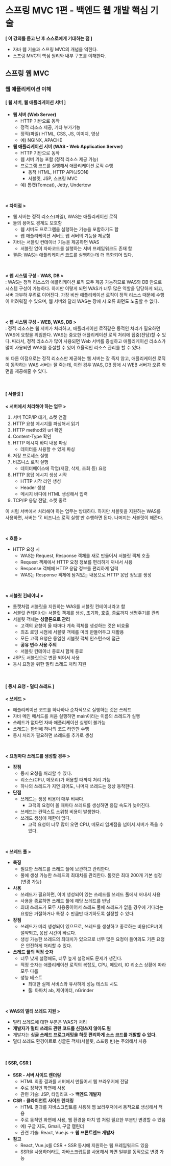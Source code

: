 # 스프링 MVC 1편 - 백엔드 웹 개발 핵심 기술

**[ 이 강의를 듣고 난 후 스스로에게 기대하는 점 ]**

- 자바 웹 기술과 스프링 MVC의 개념을 익힌다.
- 스프링 MVC의 핵심 원리와 내부 구조를 이해한다.

## 스프링 웹 MVC

### 웹 애플리케이션 이해

#### [ 웹 서버, 웹 애플리케이션 서버 ]

- **웹 서버 (Web Server)**
  - HTTP 기반으로 동작
  - 정적 리소스 제공, 기타 부가기능
  - 정적(파일) HTML, CSS, JS, 이미지, 영상
  - 예) NGINX, APACHE
- **웹 애플리케이션 서버 (WAS - Web Application Server)**
  - HTTP 기반으로 동작
  - 웹 서버 기능 포함 (정적 리소스 제공 가능)
  - 프로그램 코드를 실행해서 애플리케이션 로직 수행
    - 동적 HTML, HTTP API(JSON)
    - 서블릿, JSP, 스프링 MVC
  - 예) 톰캣(Tomcat), Jetty, Undertow

<br>

**< 차이점 >**
- 웹 서버는 정적 리소스(파일), WAS는 애플리케이션 로직
- 둘의 용어도 경계도 모호함
  - 웹 서버도 프로그램을 실행하는 기능을 포함하기도 함
  - 웹 애플리케이션 서버도 웹 서버의 기능을 제공함
- 자바는 서블릿 컨테이너 기능을 제공하면 WAS
  - 서블릿 없이 자바코드를 실행하는 서버 프레임워크도 존재 함
- 결론: WAS는 애플리케이션 코드를 실행하는데 더 특화되어 있다.

<br>

**< 웹 시스템 구성 - WAS, DB >** <br>
: WAS는 정적 리소스와 애플리케이션 로직 모두 제공 가능하므로 WAS와 DB 만으로 시스템 구성이 가능하다. 
하지만 이렇게 되면 WAS가 너무 많은 역할을 담당하게 되고, 서버 과부하 우려로 이어진다.
가장 비싼 애플리케이션 로직이 정적 리소스 때문에 수행이 어려워질 수 있으며, 웹 서버와 달리 WAS는 장애 시 오류 화면도 노출할 수 없다.

<br>

**< 웹 시스템 구성 - WEB, WAS, DB >** <br>
: 정적 리소스는 웹 서버가 처리하고, 애플리케이션 로직같은 동적인 처리가 필요하면 WAS에 요청을 위임한다. WAS는 중요한 애플리케이션 로직 처리에 집중(전담)할 수 있다.
따라서, 정적 리소스가 많이 사용되면 Web 서버를 증설하고 애플리케이션 리소스가 많이 사용되면 WAS를 증설할 수 있어 효율적인 리소스 관리를 할 수 있다.

또 다른 이점으로는 정적 리소스만 제공하는 웹 서버는 잘 죽지 않고, 애플리케이션 로직이 동작하는 WAS 서버는 잘 죽는데, 이런 경우 WAS, DB 장애 시 WEB 서버가 오류 화면을 제공해줄 수 있다.

<br>

#### [ 서블릿 ]

**< 서버에서 처리해야 하는 업무 >**
1. 서버 TCP/IP 대기, 소켓 연결
2. HTTP 요청 메시지를 파싱해서 읽기
3. HTTP method와 url 확인
4. Content-Type 확인
5. HTTP 메시지 바디 내용 파싱
   - 데이터를 사용할 수 있게 파싱
6. 저장 프로세스 실행
7. 비즈니스 로직 실행
   - 데이터베이스에 작업(저장, 삭제, 조회 등) 요청
8. HTTP 응답 에시지 생성 시작
   - HTTP 시작 라인 생성
   - Header 생성
   - 메시지 바디에 HTML 생성해서 입력
9. TCP/IP 응답 전달, 소켓 종료

이 처럼 서버에서 처리해야 하는 업무는 방대하다. 하지만 서블릿을 지원하는 WAS를 사용하면, 서버는 '7. 비즈니스 로직 실행'만 수행하면 된다. 나머지는 서블릿이 해준다.

<br>

**< 흐름 >**
- HTTP 요청 시
  - WAS는 Request, Response 객체를 새로 만들어서 서블릿 객체 호출
  - Request 객체에서 HTTP 요청 정보를 편리하게 꺼내서 사용
  - Response 객체에 HTTP 응답 정보를 편리하게 입력
  - WAS는 Response 객체에 담겨있는 내용으로 HTTP 응답 정보를 생성

<br>

**< 서블릿 컨테이너 >**
- 톰캣처럼 서블릿을 지원하는 WAS를 서블릿 컨테이너라고 함
- 서블릿 컨테이너는 서블릿 객체를 생성, 초기화, 호출, 종료까지 생명주기를 관리
- 서블릿 객체는 **싱글톤으로 관리**
  - 고객의 요청이 올 때마다 계속 객체를 생성하는 것은 비효율
  - 최초 로딩 시점에 서블릿 객체를 미리 만들어두고 재활용
  - 모든 고객 요청은 동일한 서블릿 객체 인스턴스에 접근
  - **공유 변수 사용 주의**
  - 서블릿 컨테이너 종료시 함께 종료
- JSP도 서블릿으로 변환 되어서 사용
- 동시 요청을 위한 멀티 쓰레드 처리 지원

<br>

#### [ 동시 요청 - 멀티 쓰레드 ]

**< 쓰레드 >**
- 애플리케이션 코드를 하나하나 순차적으로 실행하는 것은 쓰레드
- 자바 메인 메서드를 처음 실행하면 main이라는 이름의 쓰레드가 실행
- 쓰레드가 없다면 자바 애플리케이션 실행이 불가능
- 쓰레드는 한번에 하나의 코드 라인만 수행
- 동시 처리가 필요하면 쓰레드를 추가로 생성

<br>

**< 요청마다 쓰레드를 생성할 경우 >**
- **장점**
  - 동시 요청을 처리할 수 있다.
  - 리소스(CPU, 메모리)가 허용할 때까지 처리 가능
  - 하나의 쓰레드가 지연 되어도, 나머지 쓰레드는 정상 동작한다.
- **단점**
  - 쓰레드는 생성 비용이 매우 비싸다.
    - 고객의 요청이 올 때마다 쓰레드를 생성하면 응답 속도가 늦어진다.
  - 쓰레드는 컨텍스트 스위칭 비용이 발생한다.
  - 쓰레드 생성에 제한이 없다.
    - 고객 요청이 너무 많이 오면 CPU, 메모리 임계점을 넘어서 서버가 죽을 수 있다.

<br>
    
**< 쓰레드 풀 >**
- **특징**
  - 필요한 쓰레드를 쓰레드 풀에 보관하고 관리한다.
  - 풀에 생성 가능한 쓰레드의 최대치를 관리한다. 톰캣은 최대 200개 기본 설정 (변경 가능)
- **사용**
  - 쓰레드가 필요하면, 이미 생성되어 있는 쓰레드를 쓰레드 풀에서 꺼내서 사용
  - 사용을 종료하면 쓰레드 풀에 해당 쓰레드를 반납
  - 최대 쓰레드가 모두 사용중이어서 쓰레드 풀에 쓰레드가 없을 경우에 기다리는 요청은 거절하거나 특정 수 만큼만 대기하도록 설정할 수 있다.
- **장점**
  - 쓰레드가 미리 생성되어 있으므로, 쓰레드를 생성하고 종료하는 비용(CPU)이 절약되고, 응답 시간이 빠르다.
  - 생성 가능한 쓰레드의 최대치가 있으므로 너무 많은 요청이 들어와도 기존 요청은 안전하게 처리할 수 있다.
- **쓰레드 풀의 적정 숫자**
  - 너무 낮게 설정해도, 너무 높게 설정해도 문제가 생긴다.
  - 적정 숫자는 애플리케이션 로직의 복잡도, CPU, 메모리, IO 리소스 상황에 따라 모두 다름
  - 성능 테스트
    - 최대한 실제 서비스와 유사하게 성능 테스트 시도
    - 툴: 아파치 ab, 제이미터, nGrinder

<br>

**< WAS의 멀티 쓰레드 지원 >**
- 멀티 쓰레드에 대한 부분은 WAS가 처리
- **개발자가 멀티 쓰레드 관련 코드를 신경쓰지 않아도 됨**
- 개발자는 **싱글 쓰레드 프로그래밍을 하듯 편리하게 소스 코드를 개발할 수 있다.**
- 멀티 쓰레드 환경이르로 싱글톤 객체(서블릿, 스프링 빈)는 주의해서 사용

<br>

#### [ SSR, CSR ]
- **SSR - 서버 사이드 렌더링**
  - HTML 최종 결과를 서버에서 만들어서 웹 브라우저에 전달
  - 주로 정적인 화면에 사용
  - 관련 기술: JSP, 타임리프 -> **백엔드 개발자**
- **CSR - 클라이언트 사이드 렌더링**
  - HTML 결과를 자바스크립트를 사용해 웹 브라우저에서 동적으로 생성해서 적용
  - 주로 동적인 화면에 사용, 웹 환경을 마치 앱 처럼 필요한 부분만 변경할 수 있음
  - 예) 구글 지도, Gmail, 구글 캘린더
  - 관련 기술: React, Vue.js -> **웹 프론트엔드 개발자**
- **참고**
  - React, Vue.js를 CSR + SSR 동시에 지원하는 웹 프레임워크도 있음
  - SSR을 사용하더라도, 자바스크립트를 사용해서 화면 일부를 동적으로 변경 가능

